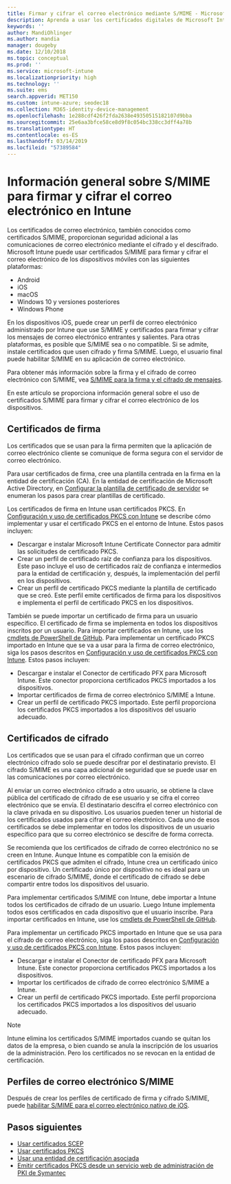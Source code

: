 ```yaml
---
title: Firmar y cifrar el correo electrónico mediante S/MIME - Microsoft Intune - Azure | Microsoft Docs
description: Aprenda a usar los certificados digitales de Microsoft Intune para firmar y cifrar el correo electrónico en los dispositivos. Estos certificados se denominan S/MIME y se configuran mediante perfiles de configuración de dispositivo. Los certificados de firma y cifrado usan PKCS, o certificados privados, y un conector para importar certificados.
keywords: ''
author: MandiOhlinger
ms.author: mandia
manager: dougeby
ms.date: 12/10/2018
ms.topic: conceptual
ms.prod: ''
ms.service: microsoft-intune
ms.localizationpriority: high
ms.technology: ''
ms.suite: ems
search.appverid: MET150
ms.custom: intune-azure; seodec18
ms.collection: M365-identity-device-management
ms.openlocfilehash: 1e288cdf426f2fda2638e49350515182107d9bba
ms.sourcegitcommit: 25e6aa3bfce58ce8d9f8c054bc338cc3dff4a78b
ms.translationtype: HT
ms.contentlocale: es-ES
ms.lasthandoff: 03/14/2019
ms.locfileid: "57389584"
---
```

# <a name="smime-overview-to-sign-and-encrypt-email-in-intune"></a>Información general sobre S/MIME para firmar y cifrar el correo electrónico en Intune

Los certificados de correo electrónico, también conocidos como certificados S/MIME, proporcionan seguridad adicional a las comunicaciones de correo electrónico mediante el cifrado y el descifrado. Microsoft Intune puede usar certificados S/MIME para firmar y cifrar el correo electrónico de los dispositivos móviles con las siguientes plataformas:

- Android
- iOS
- macOS
- Windows 10 y versiones posteriores
- Windows Phone

En los dispositivos iOS, puede crear un perfil de correo electrónico administrado por Intune que use S/MIME y certificados para firmar y cifrar los mensajes de correo electrónico entrantes y salientes. Para otras plataformas, es posible que S/MIME sea o no compatible. Si se admite, instale certificados que usen cifrado y firma S/MIME. Luego, el usuario final puede habilitar S/MIME en su aplicación de correo electrónico.

Para obtener más información sobre la firma y el cifrado de correo electrónico con S/MIME, vea [S/MIME para la firma y el cifrado de mensajes](https://docs.microsoft.com/Exchange/policy-and-compliance/smime).

En este artículo se proporciona información general sobre el uso de certificados S/MIME para firmar y cifrar el correo electrónico de los dispositivos.

## <a name="signing-certificates"></a>Certificados de firma

Los certificados que se usan para la firma permiten que la aplicación de correo electrónico cliente se comunique de forma segura con el servidor de correo electrónico.

Para usar certificados de firma, cree una plantilla centrada en la firma en la entidad de certificación (CA). En la entidad de certificación de Microsoft Active Directory, en [Configurar la plantilla de certificado de servidor](https://docs.microsoft.com/windows-server/networking/core-network-guide/cncg/server-certs/configure-the-server-certificate-template) se enumeran los pasos para crear plantillas de certificado.

Los certificados de firma en Intune usan certificados PKCS. En [Configuración y uso de certificados PKCS con Intune](certficates-pfx-configure.md) se describe cómo implementar y usar el certificado PKCS en el entorno de Intune. Estos pasos incluyen:

- Descargar e instalar Microsoft Intune Certificate Connector para admitir las solicitudes de certificado PKCS.
- Crear un perfil de certificado raíz de confianza para los dispositivos. Este paso incluye el uso de certificados raíz de confianza e intermedios para la entidad de certificación y, después, la implementación del perfil en los dispositivos.
- Crear un perfil de certificado PKCS mediante la plantilla de certificado que se creó. Este perfil emite certificados de firma para los dispositivos e implementa el perfil de certificado PKCS en los dispositivos.

También se puede importar un certificado de firma para un usuario específico. El certificado de firma se implementa en todos los dispositivos inscritos por un usuario. Para importar certificados en Intune, use los [cmdlets de PowerShell de GitHub](https://github.com/Microsoft/Intune-Resource-Access). Para implementar un certificado PKCS importado en Intune que se va a usar para la firma de correo electrónico, siga los pasos descritos en [Configuración y uso de certificados PKCS con Intune](certficates-pfx-configure.md). Estos pasos incluyen:

- Descargar e instalar el Conector de certificado PFX para Microsoft Intune. Este conector proporciona certificados PKCS importados a los dispositivos.
- Importar certificados de firma de correo electrónico S/MIME a Intune.
- Crear un perfil de certificado PKCS importado. Este perfil proporciona los certificados PKCS importados a los dispositivos del usuario adecuado.

## <a name="encryption-certificates"></a>Certificados de cifrado

Los certificados que se usan para el cifrado confirman que un correo electrónico cifrado solo se puede descifrar por el destinatario previsto. El cifrado S/MIME es una capa adicional de seguridad que se puede usar en las comunicaciones por correo electrónico.

Al enviar un correo electrónico cifrado a otro usuario, se obtiene la clave pública del certificado de cifrado de ese usuario y se cifra el correo electrónico que se envía. El destinatario descifra el correo electrónico con la clave privada en su dispositivo. Los usuarios pueden tener un historial de los certificados usados para cifrar el correo electrónico. Cada uno de esos certificados se debe implementar en todos los dispositivos de un usuario específico para que su correo electrónico se descifre de forma correcta.

Se recomienda que los certificados de cifrado de correo electrónico no se creen en Intune. Aunque Intune es compatible con la emisión de certificados PKCS que admiten el cifrado, Intune crea un certificado único por dispositivo. Un certificado único por dispositivo no es ideal para un escenario de cifrado S/MIME, donde el certificado de cifrado se debe compartir entre todos los dispositivos del usuario.

Para implementar certificados S/MIME con Intune, debe importar a Intune todos los certificados de cifrado de un usuario. Luego Intune implementa todos esos certificados en cada dispositivo que el usuario inscribe. Para importar certificados en Intune, use los [cmdlets de PowerShell de GitHub](https://github.com/Microsoft/Intune-Resource-Access).

Para implementar un certificado PKCS importado en Intune que se usa para el cifrado de correo electrónico, siga los pasos descritos en [Configuración y uso de certificados PKCS con Intune](certficates-pfx-configure.md). Estos pasos incluyen:

- Descargar e instalar el Conector de certificado PFX para Microsoft Intune. Este conector proporciona certificados PKCS importados a los dispositivos.
- Importar los certificados de cifrado de correo electrónico S/MIME a Intune.
- Crear un perfil de certificado PKCS importado. Este perfil proporciona los certificados PKCS importados a los dispositivos del usuario adecuado.

 > [!NOTE]
 > Intune elimina los certificados S/MIME importados cuando se quitan los datos de la empresa, o bien cuando se anula la inscripción de los usuarios de la administración. Pero los certificados no se revocan en la entidad de certificación.

## <a name="smime-email-profiles"></a>Perfiles de correo electrónico S/MIME

Después de crear los perfiles de certificado de firma y cifrado S/MIME, puede [habilitar S/MIME para el correo electrónico nativo de iOS](email-settings-ios.md).

## <a name="next-steps"></a>Pasos siguientes

- [Usar certificados SCEP](certificates-scep-configure.md)
- [Usar certificados PKCS](certficates-pfx-configure.md)
- [Usar una entidad de certificación asociada](certificate-authority-add-scep-overview.md)
- [Emitir certificados PKCS desde un servicio web de administración de PKI de Symantec](certificates-symantec-configure.md)
